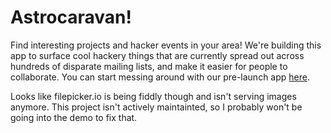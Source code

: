 # Astrocaravan!

Find interesting projects and hacker events in your area! We're building this app to surface cool hackery things that are currently spread out across hundreds of disparate mailing lists, and make it easier for people to collaborate. You can start messing around with our pre-launch app [here](http://astrocaravan.herokuapp.com).

Looks like filepicker.io is being fiddly though and isn't serving images anymore. This project isn't actively maintainted, so I probably won't be going into the demo to fix that.
